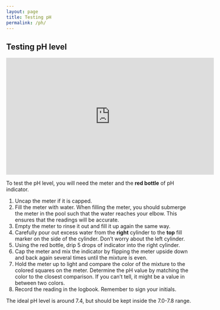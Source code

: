 ```yaml
---
layout: page
title: Testing pH
permalink: /ph/
---
```


## Testing pH level

<iframe width="560" height="315" src="https://www.youtube.com/embed/qiShiSfzh1s" frameborder="0" allowfullscreen></iframe>

To test the pH level, you will need the meter and the **red bottle** of pH indicator.

1. Uncap the meter if it is capped.
2. Fill the meter with water. When filling the meter,
you should submerge the meter in the pool such that the water
reaches your elbow. This ensures that the readings will be accurate.
3. Empty the meter to rinse it out and fill it up again the same way.
4. Carefully pour out excess water from the **right** cylinder to the
**top** fill marker on the side of the cylinder. Don’t worry about the left cylinder.
5. Using the red bottle, drip 5 drops of indicator into the right cylinder.
6. Cap the meter and mix the indicator by flipping the meter upside down
and back again several times until the mixture is even.
7. Hold the meter up to light and compare the color of the mixture to the
colored squares on the meter. Determine the pH value by matching the color to the closest
comparison. If you can’t tell, it might be a value in between two colors.
8. Record the reading in the logbook. Remember to sign your initials.

The ideal pH level is around 7.4, but should be kept inside the 7.0-7.8 range.

